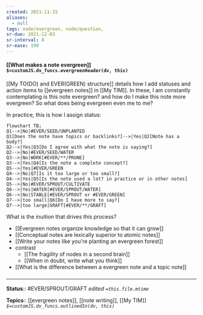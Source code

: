 ```yaml
---
created: 2021-11-15 
aliases:
  - null
tags: node/evergreen, node/question, 
sr-due: 2021-12-03
sr-interval: 8
sr-ease: 199
---
```


#### [[What makes a note evergreen]] `$=customJS.dv_funcs.evergreenHeader(dv, this)`

[[My TO(DO) and EVER(GREEN) structure]] details how I add statuses and action items to [[evergreen notes]] in [[My TIM]]. In these, I am constantly contemplating is this note evergreen? and how do I make this note more evergreen? So what does being evergreen even me to me?

In practice, this is how I assign status:
```mermaid
flowchart TB;
Q1-->|No|#EVER/SEED/UNPLANTED
Q1[Does the note have topics or backlinks?]-->|Yes|Q2[Note has a body?]
Q2-->|Yes|Q3[Do I agree with what the note is saying?]
Q2-->|No|#EVER/SEED/WATER
Q3-->|No|WORK[#EVER/**/PRUNE]
Q3-->|Yes|Q4[Is the note a complete concept?]
Q5-->|Yes|#EVER/GREEN
Q4-->|No|Q7[Is it too large or too small?]
Q4-->|Yes|Q5[Is the note used a lot? in practice or in other notes]
Q5-->|No|#EVER/SPROUT/CULTIVATE
Q6-->|Yes|WATER[#EVER/SPROUT/WATER]
Q6-->|No|STABLE[#EVER/SPROUT or #EVER/GREEN]
Q7-->|too small|Q6[Do I have more to say?]
Q7-->|too large|GRAFT[#EVER/**/GRAFT]
```

What is the inuition that drives this process? 
- [[Evergreen notes organize knowledge so that it can grow]]
- [[Conceptual notes are lexically superior to atomic notes]]
- [[Write your notes like you're planting an evergreen forest]]
- contrast
    - [[The fragility of nodes in a second brain]]
    -  [[When in doubt, write what you think]]
- [[What is the difference between a evergreen note and a topic note]]


### <hr class="footnote"/>

**Status**:: #EVER/SPROUT/GRAFT 
*edited `=this.file.mtime`*

**Topics**:: [[evergreen notes]], [[note writing]], [[My TIM]]
*`$=customJS.dv_funcs.outlinedIn(dv, this)`*
